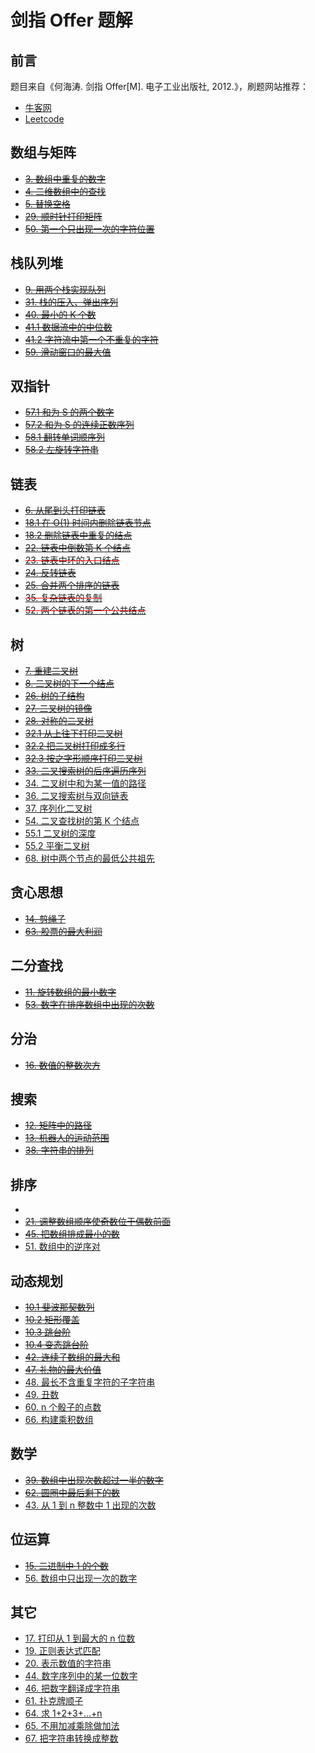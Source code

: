 # 剑指 Offer 题解

## 前言

题目来自《何海涛. 剑指 Offer[M]. 电子工业出版社, 2012.》，刷题网站推荐：

- [牛客网](https://www.nowcoder.com/ta/coding-interviews?from=cyc_github)
- [Leetcode](https://leetcode-cn.com/problemset/lcof/)

## 数组与矩阵

- ~~[3. 数组中重复的数字](3.%20数组中重复的数字.md)~~
- ~~[4. 二维数组中的查找](4.%20二维数组中的查找.md)~~
- ~~[5. 替换空格](5.%20替换空格.md)~~
- ~~[29. 顺时针打印矩阵](29.%20顺时针打印矩阵.md)~~
- ~~[50. 第一个只出现一次的字符位置](50.%20第一个只出现一次的字符位置.md)~~

## 栈队列堆

- ~~[9. 用两个栈实现队列](9.%20用两个栈实现队列.md)~~
- ~~[31. 栈的压入、弹出序列](31.%20栈的压入、弹出序列.md)~~
- ~~[40. 最小的 K 个数](40.%20最小的%20K%20个数.md)~~
- ~~[41.1 数据流中的中位数](41.1%20数据流中的中位数.md)~~
- ~~[41.2 字符流中第一个不重复的字符](41.2%20字符流中第一个不重复的字符.md)~~
- ~~[59. 滑动窗口的最大值](59.%20滑动窗口的最大值.md)~~

## 双指针

- ~~[57.1 和为 S 的两个数字](57.1%20和为%20S%20的两个数字.md)~~
- ~~[57.2 和为 S 的连续正数序列](57.2%20和为%20S%20的连续正数序列.md)~~
- ~~[58.1 翻转单词顺序列](58.1%20翻转单词顺序列.md)~~
- ~~[58.2 左旋转字符串](58.2%20左旋转字符串.md)~~

## 链表

- ~~[6. 从尾到头打印链表](6.%20从尾到头打印链表.md)~~
- ~~[18.1 在 O(1) 时间内删除链表节点](18.1%20在%20O(1)%20时间内删除链表节点.md)~~
- ~~[18.2 删除链表中重复的结点](18.2%20删除链表中重复的结点.md)~~
- ~~[22. 链表中倒数第 K 个结点](22.%20链表中倒数第%20K%20个结点.md)~~
- <font color=red>~~[23. 链表中环的入口结点](23.%20链表中环的入口结点.md)~~</font>
- ~~[24. 反转链表](24.%20反转链表.md)~~
- ~~[25. 合并两个排序的链表](25.%20合并两个排序的链表.md)~~
- <font color=red>~~[35. 复杂链表的复制](35.%20复杂链表的复制.md)~~</font>
- <font color=red>~~[52. 两个链表的第一个公共结点](52.%20两个链表的第一个公共结点.md)~~</font>

## 树

- ~~[7. 重建二叉树](7.%20重建二叉树.md)~~
- ~~[8. 二叉树的下一个结点](8.%20二叉树的下一个结点.md)~~
- ~~[26. 树的子结构](26.%20树的子结构.md)~~
- ~~[27. 二叉树的镜像](27.%20二叉树的镜像.md)~~
- ~~[28. 对称的二叉树](28.%20对称的二叉树.md)~~
- ~~[32.1 从上往下打印二叉树](32.1%20从上往下打印二叉树.md)~~
- ~~[32.2 把二叉树打印成多行](32.2%20把二叉树打印成多行.md)~~
- ~~[32.3 按之字形顺序打印二叉树](32.3%20按之字形顺序打印二叉树.md)~~
- ~~[33. 二叉搜索树的后序遍历序列](33.%20二叉搜索树的后序遍历序列.md)~~
- [34. 二叉树中和为某一值的路径](34.%20二叉树中和为某一值的路径.md)
- [36. 二叉搜索树与双向链表](36.%20二叉搜索树与双向链表.md)
- [37. 序列化二叉树](37.%20序列化二叉树.md)
- [54. 二叉查找树的第 K 个结点](54.%20二叉查找树的第%20K%20个结点.md)
- [55.1 二叉树的深度](55.1%20二叉树的深度.md)
- [55.2 平衡二叉树](55.2%20平衡二叉树.md)
- [68. 树中两个节点的最低公共祖先](68.%20树中两个节点的最低公共祖先.md)

## 贪心思想

- ~~[14. 剪绳子](14.%20剪绳子.md)~~
- ~~[63. 股票的最大利润](63.%20股票的最大利润.md)~~

## 二分查找

- ~~[11. 旋转数组的最小数字](11.%20旋转数组的最小数字.md)~~
- ~~[53. 数字在排序数组中出现的次数](53.%20数字在排序数组中出现的次数.md)~~

## 分治

- ~~[16. 数值的整数次方](16.%20数值的整数次方.md)~~

## 搜索

- ~~[12. 矩阵中的路径](12.%20矩阵中的路径.md)~~
- ~~[13. 机器人的运动范围](13.%20机器人的运动范围.md)~~
- ~~[38. 字符串的排列](38.%20字符串的排列.md)~~

## 排序

- 
- ~~[21. 调整数组顺序使奇数位于偶数前面](21.%20调整数组顺序使奇数位于偶数前面.md)~~
- ~~[45. 把数组排成最小的数](45.%20把数组排成最小的数.md)~~
- [51. 数组中的逆序对](51.%20数组中的逆序对.md)

## 动态规划

- ~~[10.1 斐波那契数列](10.1%20斐波那契数列.md)~~
- ~~[10.2 矩形覆盖](10.2%20矩形覆盖.md)~~
- ~~[10.3 跳台阶](10.3%20跳台阶.md)~~
- ~~[10.4 变态跳台阶](10.4%20变态跳台阶.md)~~
- ~~[42. 连续子数组的最大和](42.%20连续子数组的最大和.md)~~
- ~~[47. 礼物的最大价值](47.%20礼物的最大价值.md)~~
- [48. 最长不含重复字符的子字符串](48.%20最长不含重复字符的子字符串.md)
- [49. 丑数](49.%20丑数.md)
- [60. n 个骰子的点数](60.%20n%20个骰子的点数.md)
- [66. 构建乘积数组](66.%20构建乘积数组.md)

## 数学

- ~~[39. 数组中出现次数超过一半的数字](39.%20数组中出现次数超过一半的数字.md)~~
- ~~[62. 圆圈中最后剩下的数](62.%20圆圈中最后剩下的数.md)~~
- [43. 从 1 到 n 整数中 1 出现的次数](43.%20从%201%20到%20n%20整数中%201%20出现的次数.md)

## 位运算

- ~~[15. 二进制中 1 的个数](15.%20二进制中%201%20的个数.md)~~
- [56. 数组中只出现一次的数字](56.%20数组中只出现一次的数字.md)

## 其它

- [17. 打印从 1 到最大的 n 位数](17.%20打印从%201%20到最大的%20n%20位数.md)
- [19. 正则表达式匹配](19.%20正则表达式匹配.md)
- [20. 表示数值的字符串](20.%20表示数值的字符串.md)
- [44. 数字序列中的某一位数字](44.%20数字序列中的某一位数字.md)
- [46. 把数字翻译成字符串](46.%20把数字翻译成字符串.md)
- [61. 扑克牌顺子](61.%20扑克牌顺子.md)
- [64. 求 1+2+3+...+n](64.%20求%201+2+3+...+n.md)
- [65. 不用加减乘除做加法](65.%20不用加减乘除做加法.md)
- [67. 把字符串转换成整数](67.%20把字符串转换成整数.md)
